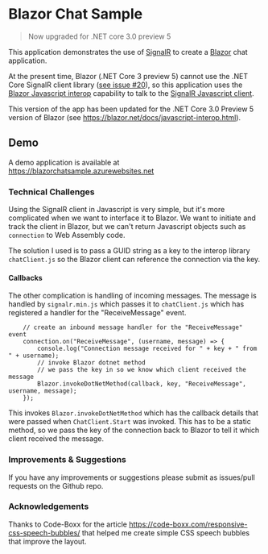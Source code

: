 # Blazor Chat Sample

> Now upgraded for .NET core 3.0 preview 5

This application demonstrates the use of [SignalR](https://www.asp.net/signalr) 
to create a [Blazor](https://blazor.net/) chat application.

At the present time, Blazor (.NET Core 3 preview 5) cannot use the .NET Core SignalR client library 
([see issue #20](https://github.com/aspnet/Blazor/issues/20)), so this application uses the 
[Blazor Javascript interop](https://docs.microsoft.com/en-us/aspnet/core/blazor/javascript-interop?view=aspnetcore-3.0)
capability to talk to the [SignalR Javascript client](https://docs.microsoft.com/en-us/aspnet/core/signalr/javascript-client?view=aspnetcore-2.2).
        
This version of the app has been updated for the .NET Core 3.0 Preview 5 version of Blazor
(see https://blazor.net/docs/javascript-interop.html). 

## Demo

A demo application is available at https://blazorchatsample.azurewebsites.net 

### Technical Challenges 

Using the SignalR client in Javascript is very simple, but it's more complicated when we want to 
interface it to Blazor. We want to initiate and track the client in Blazor, but we can't return 
Javascript objects such as `connection` to Web Assembly code.

The solution I used is to pass a GUID string as a key to the interop library `chatClient.js` so 
the Blazor client can reference the connection via the key.

#### Callbacks

The other complication is handling of incoming messages. The message is handled by `signalr.min.js`
which passes it to `chatClient.js` which has registered a handler for the "ReceiveMessage" event.
```
    // create an inbound message handler for the "ReceiveMessage" event
    connection.on("ReceiveMessage", (username, message) => {
        console.log("Connection message received for " + key + " from " + username);
        // invoke Blazor dotnet method 
        // we pass the key in so we know which client received the message
        Blazor.invokeDotNetMethod(callback, key, "ReceiveMessage", username, message);
    });
```
This invokes `Blazor.invokeDotNetMethod` which has the callback details that were passed 
when `ChatClient.Start` was invoked. This has to be a static method, so we pass the key of
the connection back to Blazor to tell it which client received the message.

### Improvements & Suggestions

If you have any improvements or suggestions please submit as issues/pull requests on the Github repo.

### Acknowledgements

Thanks to Code-Boxx for the article https://code-boxx.com/responsive-css-speech-bubbles/ 
that helped me create simple CSS speech bubbles that improve the layout.
